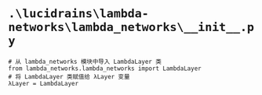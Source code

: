 # `.\lucidrains\lambda-networks\lambda_networks\__init__.py`

```
# 从 lambda_networks 模块中导入 LambdaLayer 类
from lambda_networks.lambda_networks import LambdaLayer
# 将 LambdaLayer 类赋值给 λLayer 变量
λLayer = LambdaLayer
```